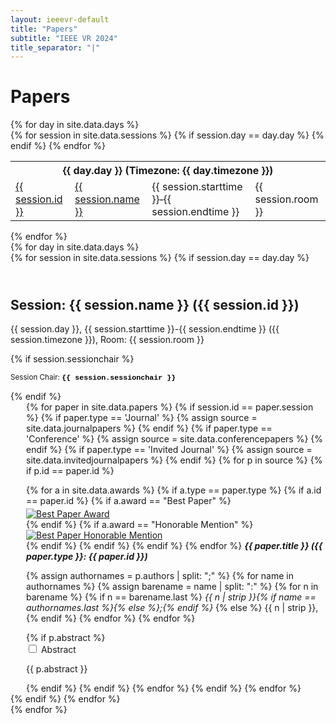 ```yaml
---
layout: ieeevr-default
title: "Papers"
subtitle: "IEEE VR 2024"
title_separator: "|"
---
```

<h1>Papers</h1>
<div>
    {% for day in site.data.days %}
        <div>
            <div>
                <table class="styled-table">
                    <tr>
                        <th colspan="4">{{ day.day }} (Timezone: {{ day.timezone }})</th>
                    </tr>
                    {% for session in site.data.sessions %}
                        {% if session.day == day.day %}
                            <tr>
                                <td class="medLarge"><a href="#{{ session.id }}">{{ session.id }}</a></td>
                                <td class="medLarge"><a href="#{{ session.id }}">{{ session.name }}</a></td>
                                <td class="medLarge">{{ session.starttime }}&#8209;{{ session.endtime }}</td>
                                <td class="medLarge" class="text-nowrap">{{ session.room }}</td>
                            </tr>
                        {% endif %}
                    {% endfor %}
                </table>
            </div>
        <div>
    {% endfor %} 
</div>
<div>
     {% for day in site.data.days %}
        <div>
            {% for session in site.data.sessions %}
                {% if session.day == day.day %}
                    <h2 id="{{ session.id }}" class="pink" style="padding-top:25px;">Session: {{ session.name }} ({{ session.id }})</h2>
                    <p class="small">{{ session.day }}, {{ session.starttime }}-{{ session.endtime }} ({{ session.timezone }}), Room: {{ session.room }}</p>
                    {% if session.sessionchair %}
                        <p><small>Session Chair: <b style="font-family: 'Courier New', monospace; color: black;">{{ session.sessionchair }}</b></small></p>
                    {% endif %} 
                    <div style="margin-left: 25px;">   
                        {% for paper in site.data.papers %}                
                            {% if session.id == paper.session %}                            
                                {% if paper.type == 'Journal' %}
                                    {% assign source = site.data.journalpapers %}
                                {% endif %}
                                {% if paper.type == 'Conference' %}
                                    {% assign source = site.data.conferencepapers %}
                                {% endif %}
                                {% if paper.type == 'Invited Journal' %}
                                    {% assign source = site.data.invitedjournalpapers %}
                                {% endif %}
                                {% for p in source %}
                                    {% if p.id == paper.id %}
                                        <p id="{{ paper.id }}" style="margin-bottom: 0.3em;">
                                        {% for a in site.data.awards %}  
                                            {% if a.type == paper.type %}
                                                {% if a.id == paper.id %}
                                                    {% if a.award == "Best Paper" %}
                                                        <div class="align-left"><a href="{{ "/awards/conference-awards" | relative_url }}#paper-best"><img src= "{{ "/assets/images/awards/best.png" | relative_url }}" title="Best Paper Award" alt="Best Paper Award"></a></div>
                                                    {% endif %}                                                    
                                                    {% if a.award == "Honorable Mention" %}
                                                        <div class="align-left"><a href="{{ "/awards/conference-awards" | relative_url }}#paper-honorable"><img src= "{{ "/assets/images/awards/hm.png" | relative_url }}" title="Best Paper Honorable Mention" alt="Best Paper Honorable Mention"></a></div>
                                                    {% endif %}
                                                {% endif %}
                                                {% endif %}
                                        {% endfor %}
                                            <strong> <i>{{ paper.title }} ({{ paper.type }}: {{ paper.id }})</i></strong>
                                        </p>
                                        <p class="small" >
                                            {% assign authornames = p.authors | split: ";" %}
                                            {% for name in authornames %}
                                                {% assign barename = name | split: ":" %}
                                                {% for n in barename %}
                                                    {% if n == barename.last %}
                                                        <i>{{ n | strip }}{% if name == authornames.last %}{% else %};{% endif %}</i>
                                                    {% else %}                            
                                                        <span class="bold">{{ n | strip }},</span>
                                                    {% endif %}
                                                {% endfor %} 
                                            {% endfor %}
                                        </p>
                                        {% if p.abstract %}
                                            <div id="{{ paper.id }}" class="wrap-collabsible"> <input id="collapsible{{ paper.id }}" class="toggle" type="checkbox"> 
                                                <label for="collapsible{{ paper.id }}" class="lbl-toggle">Abstract</label>
                                                <div class="collapsible-content">
                                                    <div class="content-inner">
                                                        <p>{{ p.abstract }}</p>
                                                    </div>
                                                </div>
                                            </div>                                                                     
                                        {% endif %}
                                    {% endif %}
                                {% endfor %}
                            {% endif %}
                        {% endfor %}
                    </div>
                {% endif %}
            {% endfor %}
        </div>
    {% endfor %}
</div>
